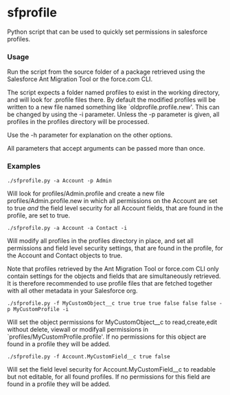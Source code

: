 # sfprofile

Python script that can be used to quickly set permissions in salesforce profiles.

### Usage

Run the script from the source folder of a package retrieved using the Salesforce Ant Migration Tool or the force.com CLI.

The script expects a folder named profiles to exist in the working directory, and will look for .profile files there. By default the modified profiles will be written to a new file named something like `oldprofile.profile.new'. This can be changed by using the -i parameter.
Unless the -p parameter is given, all profiles in the profiles directory will be processed.

Use the -h parameter for explanation on the other options.

All parameters that accept arguments can be passed more than once.

### Examples

    ./sfprofile.py -a Account -p Admin

Will look for profiles/Admin.profile and create a new file profiles/Admin.profile.new in which all permissions on the Account are set to true *and* the field level security for all Account fields, that are found in the profile, are set to true.

    ./sfprofile.py -a Account -a Contact -i

Will modify all profiles in the profiles directory in place, and set all permissions and field level security settings, that are found in the profile, for the Account and Contact objects to true.

Note that profiles retrieved by the Ant Migration Tool or force.com CLI only contain settings for the objects and fields that are simultaneously retrieved. It is therefore recommended to use profile files that are fetched together with all other metadata in your Salesforce org.

    ./sfprofile.py -f MyCustomObject__c true true true false false false -p MyCustomProfile -i

Will set the object permissions for MyCustomObject__c to read,create,edit without delete, viewall or modifyall permissions in `profiles/MyCustomProfile.profile'. If no permissions for this object are found in a profile they will be added.

    ./sfprofile.py -f Account.MyCustomField__c true false

Will set the field level security for Account.MyCustomField__c to readable but not editable, for all found profiles. If no permissions for this field are found in a profile they will be added.

